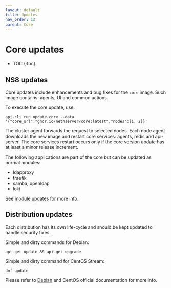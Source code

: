 ```yaml
---
layout: default
title: Updates
nav_order: 12
parent: Core
---
```


# Core updates

* TOC
{:toc}

## NS8 updates

Core updates include enhancements and bug fixes for the `core` image. Such image contains: agents, UI and common actions.

To execute the core update, use:

    api-cli run update-core --data '{"core_url":"ghcr.io/nethserver/core:latest","nodes":[1, 2]}'

The cluster agent forwards the request to selected nodes.
Each node agent downloads the new image and restart core services: agents, redis and api-server.
The core services restart occurs only if the core version update has at least a minor release increment.

The following applications are part of the core but can be updated as normal modules:

- ldapproxy
- traefik
- samba, openldap
- loki

See [module updates]({{site.baseurl}}/modules/updates) for more info.

## Distribution updates

Each distribution has its own life-cycle and should be kept updated to handle security fixes.

Simple and dirty commands for Debian:

    apt-get update && apt-get upgrade

Simple and dirty command for CentOS Stream:

    dnf update

Please refer to [Debian](https://www.debian.org/doc/manuals/debian-faq/uptodate.en.html) and CentOS official documentation for more info.
